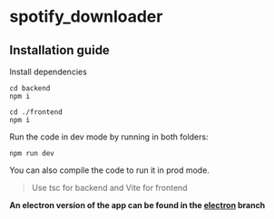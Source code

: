 # spotify_downloader

## Installation guide

Install dependencies
```
cd backend
npm i

cd ./frontend
npm i
```

Run the code in dev mode by running in both folders:
```
npm run dev
```

You can also compile the code to run it in prod mode.
> Use tsc for backend and Vite for frontend

**An electron version of the app can be found in the [electron](https://github.com/dwakk/spotify_downloader/tree/electron) branch**
